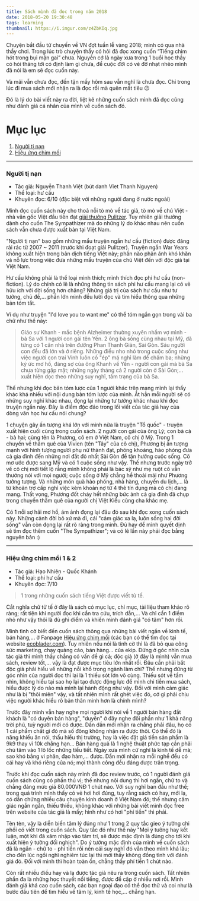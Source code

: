 ```yaml
---
title: Sách mình đã đọc trong năm 2018
date: 2018-05-20 19:30:48
tags: learning
thumbnail: https://i.imgur.com/z4ZbKIq.jpg
---
```


Chuyện bắt đầu từ chuyến về VN đợt tuần lễ vàng 2018; mình có qua nhà thầy chơi. Trong lúc trò chuyện thầy có hỏi đã đọc xong cuốn “Tiếng chim hót trong bụi mận gai” chưa. Nguyên cớ là ngày xưa trong 1 buổi học thầy có hỏi tháng tới có định làm gì chưa, để cuộc đời có vẻ đỡ nhạt nhẽo mình đã nói là em sẽ đọc cuốn này. 

Và mãi vẫn chưa đọc, đến tận mấy hôm sau vẫn nghĩ là chưa đọc. Chỉ trong lúc đi mua sách mới nhận ra là đọc rồi mà quên mất tiêu 😐

Đó là lý do bài viết này ra đời, liệt kê những cuốn sách mình đã đọc cũng như đánh giá cá nhân của mình về cuốn sách đó.
<!-- more -->

# Mục lục

1. [Người tị nạn](#the-refugees)
2. [Hiệu ứng chim mồi](#hieu-ung-chim-moi)

***

### <a name="the-refugees">Người tị nạn</a>

- Tác giả: Nguyễn Thanh Việt (bút danh Viet Thanh Nguyen)
- Thể loại: hư cấu
- Khuyên đọc: 6/10 (đặc biệt với những người đang ở nước ngoài)

Mình đọc cuốn sách này cho thoả nỗi tò mò về tác giả, tò mò về chú Việt - nhà văn gốc Việt đầu tiên đạt [giải thưởng Pulitzer](http://www.pulitzer.org/winners/viet-thanh-nguyen). Tuy nhiên giải thưởng dành cho cuốn The Sympathizer mà do những lý do khác nhau nên cuốn sách vẫn chưa được xuất bản tại Việt Nam. 

"Người tị nạn" bao gồm những mẩu truyện ngắn hư cấu (fiction) được đăng rải rác từ 2007 ~ 2011 (trước khi đoạt giải Pulitzer). Truyện ngắn War Years không xuất hiện trong bản dịch tiếng Việt này; phần nào phản ánh khó khăn và nỗ lực trong việc đưa những mẩu truyện của chú Việt đến với độc giả tại Việt Nam.

Hư cấu không phải là thể loại mình thích; mình thích đọc phi hư cấu (non-fiction). Lý do chính có lẽ là những thông tin sách phi hư cấu mang lại có vẻ hữu ích với đời sống hơn chăng? Những giá trị của sách hư cấu như tư tưởng, chủ đề,... phần lớn mình đều lười đọc và tìm hiểu thông qua những bản tóm tắt. 

Ví dụ như truyện "I'd love you to want me" có thể tóm ngắn gọn trong vài ba chữ như thế này:

>Giáo sư Khanh - mắc bệnh Alzheimer thường xuyên nhầm vợ mình - bà Sa với 1 người con gái tên Yến. 2 ông bà sống cùng nhau tại Mỹ, đã từng có 1 căn nhà trên đường Phan Thanh Giản, Sài Gòn. Sáu người con đều đã lớn và ở riêng. Những điều nho nhỏ trong cuộc sống như việc người con trai Vinh luôn cố "ép" má nghỉ làm để chăm ba; những ký ức mơ hồ, đáng sợ của ông Khanh về Yến - người con gái mà bà Sa chưa từng gặp mặt; những ngày tháng cả 2 người còn ở Sài Gòn;... xuất hiện dọc theo những suy nghĩ, tâm trạng của bà Sa.

Thế nhưng khi đọc bản tóm lược của 1 người khác trên mạng mình lại thấy khác khá nhiều với nội dung bản tóm lược của mình. Ắt hẳn mỗi người sẽ có những suy nghĩ khác nhau, đọng lại những tư tưởng khác nhau khi đọc truyện ngắn này. Đây là điểm độc đáo trong lối viết của tác giả hay của dòng văn học hư cấu nói chung?       

1 chuyện gây ấn tượng khá lớn với mình nữa là truyện "Tổ quốc" - truyện xuất hiện cuối cùng trong cuốn sách. 2 người con gái của ông Lý; con bà cả - bà hai; cùng tên là Phương, cô em ở Việt Nam, cô chị ở Mỹ. Trong 1 chuyến về thăm quê của Vivien (tên "Tây" của cô chị), Phương bị ấn tượng mạnh với hình tượng người phụ nữ thành đạt, phóng khoáng, hào phóng đưa cả gia đình đến những nơi đắt đỏ nhất Sài Gòn để tận hưởng cuộc sống. Cô mơ ước được sang Mỹ và có 1 cuộc sống như vậy. Thế nhưng trước ngày trở về cô chị mới tiết lộ rằng mình không phải là bác sỹ như mẹ ruột cô vẫn thường nói với mọi người; cuộc sống ở Mỹ chẳng hề thoải mái như Phương tưởng tượng. Và những món quà hào phóng, nhà hàng, chuyến du lịch,... là từ khoản trợ cấp nghỉ việc kèm khoản nợ từ 4 thẻ tín dụng mà cô chị đang mang. Thất vọng, Phương đốt cháy hết những bức ảnh cả gia đình đã chụp trong chuyến thăm quê của người chị Việt Kiều cùng cha khác mẹ.

Có 1 nỗi sợ hãi mơ hồ, ám ảnh đọng lại đâu đó sau khi đọc xong cuốn sách này. Những cảnh đời bỏ xứ mà đi, cái "cảm giác xa lạ, luôn sống hai đời sống" vẫn còn đọng lại rất rõ ràng trong mình. Đủ hay để mình quyết định sẽ tìm đọc thêm cuốn "The Sympathizer"; và có lẽ lần này phải đọc bằng nguyên bản :)


***


### <a name="hieu-ung-chim-moi">Hiệu ứng chim mồi 1 & 2</a>

- Tác giả: Hạo Nhiên - Quốc Khánh
- Thể loại: phi hư cấu
- Khuyên đọc: 7/10

> 1 trong những cuốn sách tiếng Việt được viết tử tế.

Cắt nghĩa chữ tử tế ở đây là sách có mục lục, chỉ mục, tài liệu tham khảo rõ ràng; rất tiện khi người đọc khi cần tra cứu, trích dẫn,... Và chỉ cần 1 điểm nhỏ như vậy thôi là đủ ghi điểm và khiến mình đánh giá "có tâm" hơn rồi.     
      
Mình tình cờ biết đến cuốn sách thông qua những bài viết ngắn về kinh tế, bán hàng,... ở Fanpage [Hiệu ứng chim mồi](https://www.facebook.com/hieuungchimmoi/) (các bạn có thể tìm đọc tại website [ecoblader.com](http://www.ecoblader.com/)). Tuy nhiên nếu nói là tình cờ thì là đã bỏ qua công sức marketing, chạy quảng cáo, bán hàng... của ekip. Đứng ở góc nhìn của tác giả thì mình thấy chẳng có vấn đề gì cả; độc giả (ở đây là mình) vẫn mua sách, review tốt,... vậy là đạt được mục tiêu lớn nhất rồi. Đâu cần phải bắt độc giả phải hiểu về những nỗi khổ trong ngành làm chi? Thế nhưng đứng từ góc nhìn của người đọc thì lại là 1 thiếu sót lớn vô cùng. Thiếu sót về tầm nhìn, không hiểu tại sao họ lại tạo được động lực để mình chi tiền mua sách, hiểu được lý do nào mà mình lại hành động như vậy. Đối với mình cảm giác như là bị "thôi miên" vậy, và tất nhiên mình rất ghét việc đó, cớ gì phải chịu việc người khác hiểu rõ bản thân mình hơn là chính mình?

Trước đây mình vẫn hay nghe mọi người khi nói về 1 người bán hàng đắt khách là "có duyên bán hàng", "duyên" ở đây nghe đôi phần như 1 khả năng trời phú, tuỳ người mới có được. Dần dần mới nhận ra chẳng phải đâu, họ có 1 cái phẩm chất gì đó mà số đông không nhận ra được thôi. Có thể đó là năng khiếu ăn nói, thấu hiểu thị trường, hay là việc đặt giá tiền sản phẩm là 9k9 thay vì 10k chẳng hạn... Bán hàng quả là 1 nghệ thuật phức tạp cần phải chú tâm vào 1 lô lốc những tiểu tiết. Ngày xưa mình cứ nghĩ là kinh tế dễ mà; sao khó bằng vi phân, đạo hàm,... được. Dần mới nhận ra mỗi nghề đều có cái hay và khó riêng của nó; mọi thành công đều đáng được trân trọng. 

Trước khi đọc cuốn sách này mình đã đọc review trước, có 1 người đánh giá cuốn sách cũng có phần thú vị; thế nhưng nội dung thì hơi ngắn, chữ to và chẳng đáng mức giá 80.000VNĐ 1 chút nào. Với suy nghĩ ban đầu như thế; trong quá trình mình thấy có vẻ hơi hơi đúng, tuy rằng sách có hay, mới lạ, có dẫn chứng nhiều câu chuyện kinh doanh ở Việt Nam đó; thế nhưng cảm giác ngắn ngắn, thiếu thiếu, không khác với những bài viết mình đọc free trên website của tác giả là mấy; hình như có hơi "phí tiền" thì phải.

Tèn tèn, vậy là diễn biến tâm lý đúng như 1 trong 2 quy tắc gieo ý tưởng chi phối có viết trong cuốn sách. Quy tắc đó như thế này "Mọi ý tưởng hay kết luận, một khi đã xâm nhập vào tâm trí, sẽ được mặc định là đúng cho tới khi xuất hiện ý tưởng đối nghịch". Do ý tưởng mặc định của mình về cuốn sách đã là ngắn - chữ to - phí tiền rồi nên cái suy nghĩ đó vẫn theo mình khá lâu; cho đến lúc ngồi nghĩ nghiêm túc lại thì mới thấy không đồng tình với đánh giá đó. Đối với mình thì hoàn toàn ổn, chẳng thấy phí tiền 1 chút nào. 

Còn rất nhiều điều hay và lạ được tác giả nêu ra trong cuốn sách. Tất nhiên phần đa là những học thuyết nổi tiếng, được đề cập ở nhiều nơi rồi. Mình đánh giá khá cao cuốn sách, các bạn ngoại đạo có thể đọc thử và coi như là bước đầu tiên để tìm hiểu về tâm lý, kinh tế học,... chẳng hạn.
